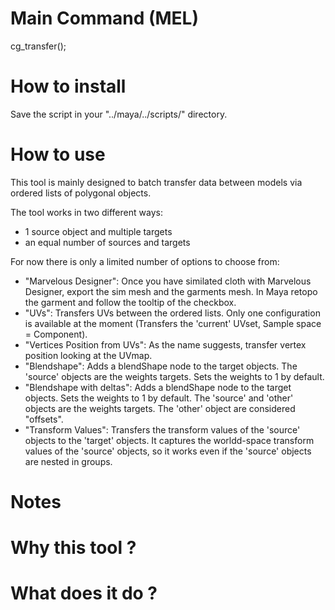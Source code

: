 # Main Command (MEL)
cg_transfer();

# How to install
Save the script in your "../maya/../scripts/" directory.

# How to use
This tool is mainly designed to batch transfer data between models via ordered lists of polygonal objects.

The tool works in two different ways:
- 1 source object and multiple targets
- an equal number of sources and targets

For now there is only a limited number of options to choose from:
- "Marvelous Designer": Once you have similated cloth with Marvelous Designer, export the sim mesh and the garments mesh. In Maya retopo the garment and follow the tooltip of the checkbox.
- "UVs": Transfers UVs  between the ordered lists. Only one configuration is available at the moment (Transfers the 'current' UVset, Sample space = Component).
- "Vertices Position from UVs": As the name suggests, transfer vertex position looking at the UVmap.
- "Blendshape": Adds a blendShape node to the target objects. The 'source' objects are the weights targets. Sets the weights to 1 by default.
- "Blendshape with deltas": Adds a blendShape node to the target objects. Sets the weights to 1 by default. The 'source' and 'other' objects are the weights targets. The 'other' object are considered "offsets".
- "Transform Values": Transfers the transform values of the 'source' objects to the 'target' objects. It captures the worldd-space transform values of the 'source' objects, so it works even if the 'source' objects are nested in groups.

# Notes


# Why this tool ?


# What does it do ?

